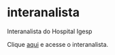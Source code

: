 # interanalista
 Interanalista do Hospital Igesp

 Clique <a href="[https://bhcastro.github.io/Projetos/interanalista/index/interanalista.html](https://github.com/bhcastro/Projetos/blob/main/Lab/interanalista/index/hemato.html)https://github.com/bhcastro/Projetos/blob/main/Lab/interanalista/index/hemato.html">aqui</a> e acesse o interanalista.
